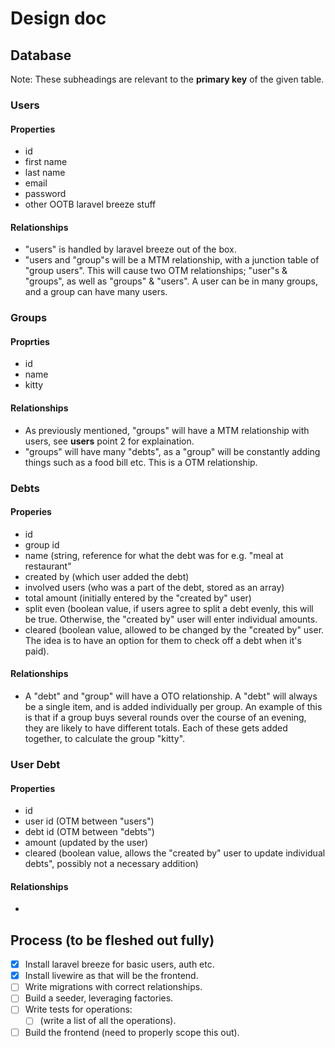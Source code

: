 
# Design doc

## Database

Note: These subheadings are relevant to the **primary key** of the given table. 
### Users
#### Properties
- id
- first name
- last name
- email
- password
- other OOTB laravel breeze stuff

#### Relationships
- "users" is handled by laravel breeze out of the box.
- "users and "group"s will be a MTM relationship, with a junction table of "group users". This will cause two OTM relationships; "user"s & "groups", as well as "groups" & "users". A user can be in many groups, and a group can have many users.

### Groups
#### Proprties
- id
- name
- kitty
  
#### Relationships
- As previously mentioned, "groups" will have a MTM relationship with users, see **users** point 2 for explaination.
- "groups" will have many "debts", as a "group" will be constantly adding things such as a food bill etc. This is a OTM relationship.

### Debts
#### Properies
- id
- group id
- name (string, reference for what the debt was for e.g. "meal at restaurant"
- created by (which user added the debt)
- involved users (who was a part of the debt, stored as an array)
- total amount (initially entered by the "created by" user)
- split even (boolean value, if users agree to split a debt evenly, this will be true. Otherwise, the "created by" user will enter individual amounts.
- cleared (boolean value, allowed to be changed by the "created by" user. The idea is to have an option for them to check off a debt when it's paid).
  
#### Relationships
- A "debt" and "group" will have a OTO relationship. A "debt" will always be a single item, and is added individually per group. An example of this is that if a group buys several rounds over the course of an evening, they are likely to have different totals. Each of these gets added together, to calculate the group "kitty".

### User Debt
#### Properties
- id
- user id (OTM between "users")
- debt id (OTM between "debts")
- amount (updated by the user)
- cleared (boolean value, allows the "created by" user to update individual debts", possibly not a necessary addition)

#### Relationships
-


## Process (to be fleshed out fully)
- [x] Install laravel breeze for basic users, auth etc.
- [x] Install livewire as that will be the frontend.
- [ ] Write migrations with correct relationships.
- [ ] Build a seeder, leveraging factories.
- [ ] Write tests for operations:
    - [ ] (write a list of all the operations).
- [ ] Build the frontend (need to properly scope this out).
